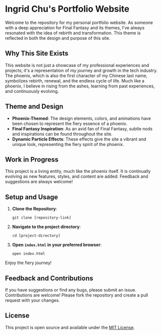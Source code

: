 # Ingrid Chu's Portfolio Website

Welcome to the repository for my personal portfolio website. As someone with a deep appreciation for Final Fantasy and its themes, I've always resonated with the idea of rebirth and transformation. This theme is reflected in both the design and purpose of this site. 

## Why This Site Exists

This website is not just a showcase of my professional experiences and projects; it's a representation of my journey and growth in the tech industry. The phoenix, which is also the first character of my Chinese last name, symbolizes rebirth, renewal, and the endless cycle of life. Much like a phoenix, I believe in rising from the ashes, learning from past experiences, and continuously evolving.

## Theme and Design

- **Phoenix-Themed**: The design elements, colors, and animations have been chosen to represent the fiery essence of a phoenix.
- **Final Fantasy Inspiration**: As an avid fan of Final Fantasy, subtle nods and inspirations can be found throughout the site.
- **Dynamic Particle Effects**: These effects give the site a vibrant and unique look, representing the fiery spirit of the phoenix.

## Work in Progress

This project is a living entity, much like the phoenix itself. It is continually evolving as new features, styles, and content are added. Feedback and suggestions are always welcome!

## Setup and Usage

1. **Clone the Repository**:
    ```
    git clone [repository-link]
    ```

2. **Navigate to the project directory**:
    ```
    cd [project-directory]
    ```

3. **Open `index.html` in your preferred browser**:
    ```
    open index.html
    ```

Enjoy the fiery journey!

## Feedback and Contributions

If you have suggestions or find any bugs, please submit an issue. Contributions are welcome! Please fork the repository and create a pull request with your changes.

## License

This project is open source and available under the [MIT License](LICENSE).
